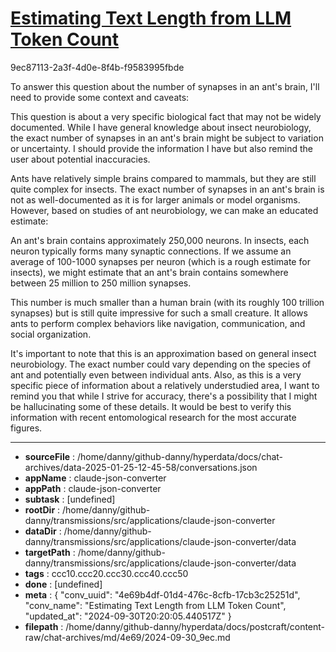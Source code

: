 # [Estimating Text Length from LLM Token Count](https://claude.ai/chat/4e69b4df-01d4-476c-8cfb-17cb3c25251d)

9ec87113-2a3f-4d0e-8f4b-f9583995fbde

 To answer this question about the number of synapses in an ant's brain, I'll need to provide some context and caveats:

<antThinking>This question is about a very specific biological fact that may not be widely documented. While I have general knowledge about insect neurobiology, the exact number of synapses in an ant's brain might be subject to variation or uncertainty. I should provide the information I have but also remind the user about potential inaccuracies.</antThinking>

Ants have relatively simple brains compared to mammals, but they are still quite complex for insects. The exact number of synapses in an ant's brain is not as well-documented as it is for larger animals or model organisms. However, based on studies of ant neurobiology, we can make an educated estimate:

An ant's brain contains approximately 250,000 neurons. In insects, each neuron typically forms many synaptic connections. If we assume an average of 100-1000 synapses per neuron (which is a rough estimate for insects), we might estimate that an ant's brain contains somewhere between 25 million to 250 million synapses.

This number is much smaller than a human brain (with its roughly 100 trillion synapses) but is still quite impressive for such a small creature. It allows ants to perform complex behaviors like navigation, communication, and social organization.

It's important to note that this is an approximation based on general insect neurobiology. The exact number could vary depending on the species of ant and potentially even between individual ants. Also, as this is a very specific piece of information about a relatively understudied area, I want to remind you that while I strive for accuracy, there's a possibility that I might be hallucinating some of these details. It would be best to verify this information with recent entomological research for the most accurate figures.

---

* **sourceFile** : /home/danny/github-danny/hyperdata/docs/chat-archives/data-2025-01-25-12-45-58/conversations.json
* **appName** : claude-json-converter
* **appPath** : claude-json-converter
* **subtask** : [undefined]
* **rootDir** : /home/danny/github-danny/transmissions/src/applications/claude-json-converter
* **dataDir** : /home/danny/github-danny/transmissions/src/applications/claude-json-converter/data
* **targetPath** : /home/danny/github-danny/transmissions/src/applications/claude-json-converter/data
* **tags** : ccc10.ccc20.ccc30.ccc40.ccc50
* **done** : [undefined]
* **meta** : {
  "conv_uuid": "4e69b4df-01d4-476c-8cfb-17cb3c25251d",
  "conv_name": "Estimating Text Length from LLM Token Count",
  "updated_at": "2024-09-30T20:20:05.440517Z"
}
* **filepath** : /home/danny/github-danny/hyperdata/docs/postcraft/content-raw/chat-archives/md/4e69/2024-09-30_9ec.md